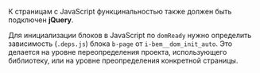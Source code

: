 К страницам с JavaScript функцинальностью также должен быть подключен **jQuery**.

Для инициализации блоков в JavaScript по `domReady` нужно определить зависимость (`.deps.js`) блока `b-page` от `i-bem__dom_init_auto`.
Это делается на уровне переопределения проекта, использующего библиотеку, или на уровне преопределения конкретной страницы.
